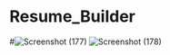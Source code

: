 # Resume_Builder
#![Screenshot (177)](https://github.com/MehulAgarwal2000/Resume_Builder/assets/122090077/e155a4b2-3750-41d8-946b-4377bb6cf8f3)
![Screenshot (178)](https://github.com/MehulAgarwal2000/Resume_Builder/assets/122090077/7c3c63ab-72f7-4514-8843-4ec75981daf1)

